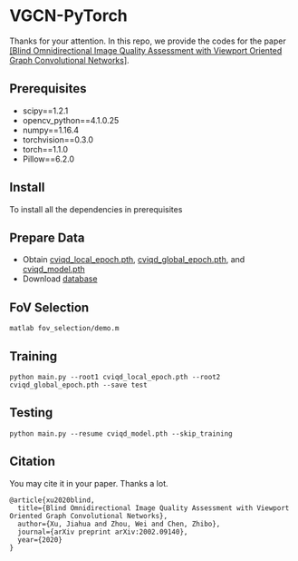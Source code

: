# VGCN-PyTorch

Thanks for your attention. In this repo, we provide the codes for the paper [[Blind Omnidirectional Image Quality Assessment with Viewport Oriented Graph Convolutional Networks]](https://ieeexplore.ieee.org/document/9163077).

## Prerequisites
+ scipy==1.2.1
+ opencv_python==4.1.0.25
+ numpy==1.16.4
+ torchvision==0.3.0
+ torch==1.1.0
+ Pillow==6.2.0

## Install
To install all the dependencies in prerequisites

## Prepare Data
+ Obtain [cviqd_local_epoch.pth](https://drive.google.com/file/d/1ROT4InmAEKUisfNbMHwWpWb0nvlDhoSe/view?usp=sharing), [cviqd_global_epoch.pth](https://drive.google.com/file/d/1ggxGi2uvmL3n0BtYLC-HCrWbhna2TkFQ/view?usp=sharing), and [cviqd_model.pth](https://drive.google.com/file/d/19WJHBkogveax0b3IgpWeRco5xXgKQvFl/view?usp=sharing)
+ Download [database](https://drive.google.com/drive/folders/1LqQFIms_46s7uybos83-5EgMAH2r6OCy?usp=sharing)

## FoV Selection
```
matlab fov_selection/demo.m
```

## Training
```
python main.py --root1 cviqd_local_epoch.pth --root2 cviqd_global_epoch.pth --save test
```

## Testing
```
python main.py --resume cviqd_model.pth --skip_training
```

## Citation
You may cite it in your paper. Thanks a lot.

```
@article{xu2020blind,
  title={Blind Omnidirectional Image Quality Assessment with Viewport Oriented Graph Convolutional Networks},
  author={Xu, Jiahua and Zhou, Wei and Chen, Zhibo},
  journal={arXiv preprint arXiv:2002.09140},
  year={2020}
}
```


